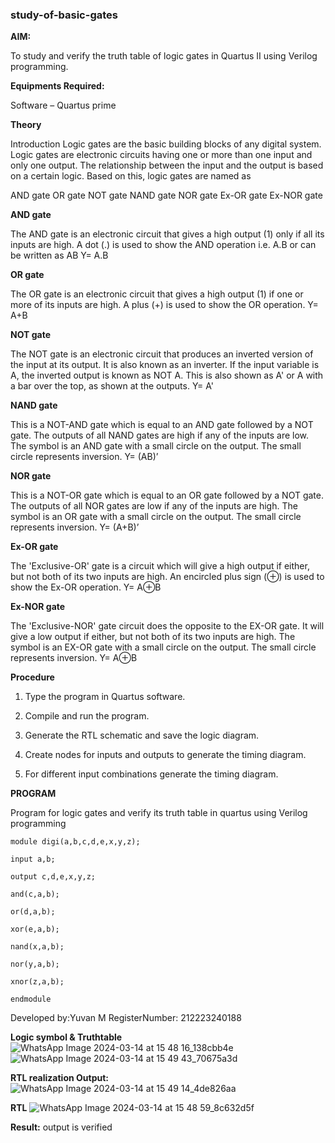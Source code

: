 ### study-of-basic-gates

**AIM:** 

To study and verify the truth table of logic gates in Quartus II using Verilog programming.

**Equipments Required:**

Software – Quartus prime 

**Theory**

Introduction Logic gates are the basic building blocks of any digital system. Logic gates are electronic circuits having one or more than one input and only one output. The relationship between the input and the output is based on a certain logic. Based on this, logic gates are named as

AND gate OR gate NOT gate NAND gate NOR gate Ex-OR gate Ex-NOR gate

**AND gate**

The AND gate is an electronic circuit that gives a high output (1) only if all its inputs are high. A dot (.) is used to show the AND operation i.e. A.B or can be written as AB
Y= A.B

**OR gate** 

The OR gate is an electronic circuit that gives a high output (1) if one or more of its inputs are high. A plus (+) is used to show the OR operation.
Y= A+B

**NOT gate**

The NOT gate is an electronic circuit that produces an inverted version of the input at its output. It is also known as an inverter. If the input variable is A, the inverted output is known as NOT A. This is also shown as A' or A with a bar over the top, as shown at the outputs.
Y= A'

**NAND gate**

This is a NOT-AND gate which is equal to an AND gate followed by a NOT gate. The outputs of all NAND gates are high if any of the inputs are low. The symbol is an AND gate with a small circle on the output. The small circle represents inversion.
Y= (AB)’

**NOR gate**

This is a NOT-OR gate which is equal to an OR gate followed by a NOT gate. The outputs of all NOR gates are low if any of the inputs are high. The symbol is an OR gate with a small circle on the output. The small circle represents inversion.
Y= (A+B)’

**Ex-OR gate**

The 'Exclusive-OR' gate is a circuit which will give a high output if either, but not both of its two inputs are high. An encircled plus sign (⊕) is used to show the Ex-OR operation.
Y= A⊕B

**Ex-NOR gate**

The 'Exclusive-NOR' gate circuit does the opposite to the EX-OR gate. It will give a low output if either, but not both of its two inputs are high. The symbol is an EX-OR gate with a small circle on the output. The small circle represents inversion.
Y= A⊕B

**Procedure** 

1.	Type the program in Quartus software.

2.	Compile and run the program.

3.	Generate the RTL schematic and save the logic diagram.

4.	Create nodes for inputs and outputs to generate the timing diagram.

5.	For different input combinations generate the timing diagram.


**PROGRAM**

Program for logic gates and verify its truth table in quartus using Verilog programming
```
module digi(a,b,c,d,e,x,y,z);

input a,b;

output c,d,e,x,y,z;

and(c,a,b);

or(d,a,b);

xor(e,a,b);

nand(x,a,b);

nor(y,a,b);

xnor(z,a,b);

endmodule
```
 Developed by:Yuvan M
 RegisterNumber: 212223240188
 
**Logic symbol & Truthtable**
![WhatsApp Image 2024-03-14 at 15 48 16_138cbb4e](https://github.com/Yuvan291205/study-of-basic-gates/assets/138849170/87292468-e473-4907-9ec7-d1075832c179)
![WhatsApp Image 2024-03-14 at 15 49 43_70675a3d](https://github.com/Yuvan291205/study-of-basic-gates/assets/138849170/cc0dfb88-7b08-41bd-ad35-07f8e64babb0)

**RTL realization Output:** 
![WhatsApp Image 2024-03-14 at 15 49 14_4de826aa](https://github.com/Yuvan291205/study-of-basic-gates/assets/138849170/5f9b59f8-f9ed-4e3b-822e-275f48f68923)


**RTL**
![WhatsApp Image 2024-03-14 at 15 48 59_8c632d5f](https://github.com/Yuvan291205/study-of-basic-gates/assets/138849170/901a6296-3229-49d9-b588-e7cb361128ea)

**Result:**
output is verified

